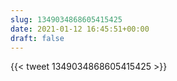 ```yaml
---
slug: 1349034868605415425
date: 2021-01-12 16:45:51+00:00
draft: false
---
```


{{< tweet 1349034868605415425 >}}
